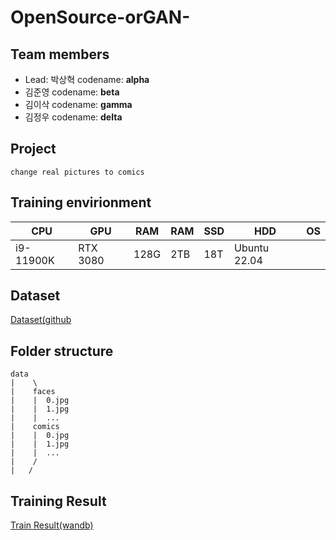 # OpenSource-orGAN-
## Team members
- Lead: 박상혁 codename: **alpha**
- 김준영 codename: **beta**
- 김이삭 codename: **gamma**
- 김정우 codename: **delta**
## Project
```
change real pictures to comics
```
## Training envirionment
|CPU|GPU|RAM|RAM|SSD|HDD|OS|
|---|---|---|---|---|---|---|
|i9-11900K|RTX 3080|128G|2TB|18T|Ubuntu 22.04|

## Dataset
[Dataset(github](https://github.com/Sxela/face2comics)

## Folder structure
```
data
|    \
|    faces
|    |  0.jpg
|    |  1.jpg
|    |  ...
|    comics
|    |  0.jpg
|    |  1.jpg
|    |  ...
|    /
|   /   
```

## Training Result
[Train Result(wandb)](https://wandb.ai/takeout/face2comic?workspace=user-takeout)
